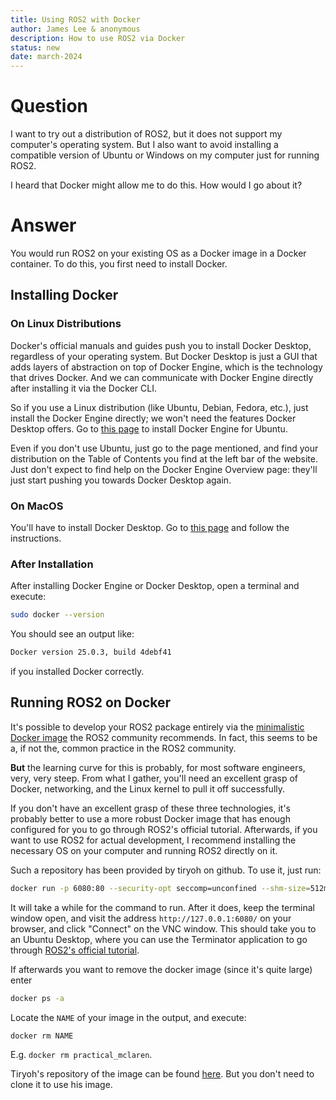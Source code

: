 ```yaml
---
title: Using ROS2 with Docker 
author: James Lee & anonymous
description: How to use ROS2 via Docker 
status: new 
date: march-2024
---
```


# Question

I want to try out a distribution of ROS2, but it does not support my
computer's operating system. But I also want to avoid installing a
compatible version of Ubuntu or Windows on my computer just for running
ROS2.

I heard that Docker might allow me to do this. How would I go about it?

# Answer

You would run ROS2 on your existing OS as a Docker image in a Docker
container. To do this, you first need to install Docker.

## Installing Docker

### On Linux Distributions 

Docker's official manuals and guides push you to install Docker
Desktop, regardless of your operating system. But Docker Desktop is
just a GUI that adds layers of abstraction on top of Docker Engine,
which is the technology that drives Docker. And we can communicate with
Docker Engine directly after installing it via the Docker CLI.

So if you use a Linux distribution (like Ubuntu, Debian, Fedora, etc.),
just install the Docker Engine directly; we won't need the features
Docker Desktop offers. Go to [this
page](https://docs.docker.com/engine/install/ubuntu) to install Docker
Engine for Ubuntu. 

Even if you don't use Ubuntu, just go to the page mentioned, and find
your distribution on the Table of Contents you find at the left bar of
the website. Just don't expect to find help on the Docker Engine
Overview page: they'll just start pushing you towards Docker Desktop
again. 

### On MacOS

You'll have to install Docker Desktop. Go to [this
page](https://docs.docker.com/desktop/install/mac-install/) and follow
the instructions.

### After Installation 

After installing Docker Engine or Docker Desktop, open a terminal and
execute:

```bash
sudo docker --version
```

You should see an output like:

```bash
Docker version 25.0.3, build 4debf41
```

if you installed Docker correctly.

## Running ROS2 on Docker

It's possible to develop your ROS2 package entirely via the
[minimalistic Docker
image](https://docs.ros.org/en/iron/How-To-Guides/Run-2-nodes-in-single-or-separate-docker-containers.html)
the ROS2 community recommends. In fact, this seems to be a, if not the,
common practice in the ROS2 community.

**But** the learning curve for this is probably, for most software
engineers, very, very steep. From what I gather, you'll need an
excellent grasp of Docker, networking, and the Linux kernel to pull it
off successfully.

If you don't have an excellent grasp of these three technologies, it's
probably better to use a more robust Docker image that has enough
configured for you to go through ROS2's official tutorial. Afterwards,
if you want to use ROS2 for actual development, I recommend installing
the necessary OS on your computer and running ROS2 directly on it.

Such a repository has been provided by tiryoh on github. To use it,
just run:

```bash
docker run -p 6080:80 --security-opt seccomp=unconfined --shm-size=512m tiryoh/ros2-desktop-vnc:iron
```

It will take a while for the command to run. After it does, keep the
terminal window open, and visit the address `http://127.0.0.1:6080/` on
your browser, and click "Connect" on the VNC window. This should take
you to an Ubuntu Desktop, where you can use the Terminator application
to go through [ROS2's official
tutorial](https://docs.ros.org/en/iron/Tutorials.html).

If afterwards you want to remove the docker image (since it's quite
large) enter

```bash
docker ps -a
```

Locate the `NAME` of your image in the output, and execute:

```bash
docker rm NAME
```

E.g. `docker rm practical_mclaren`.

Tiryoh's repository of the image can be found
[here](https://github.com/Tiryoh/docker-ros2-desktop-vnc). But you
don't need to clone it to use his image.

